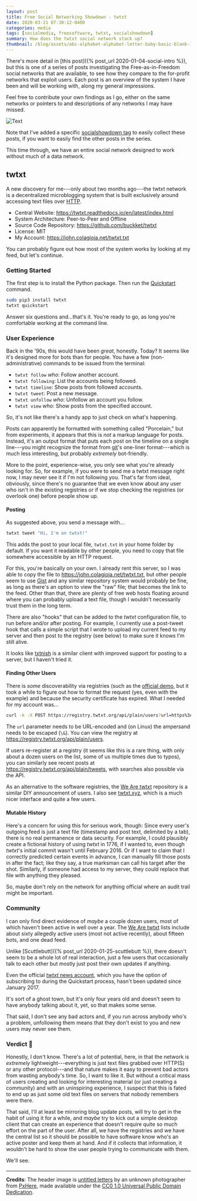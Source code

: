 ```yaml
---
layout: post
title: Free Social Networking Showdown - twtxt
date: 2020-03-21 07:30:12-0400
categories: media
tags: [socialmedia, freesoftware, twtxt, socialshowdown]
summary: How does the twtxt social network stack up?
thumbnail: /blog/assets/abc-alphabet-alphabet-letter-baby-basic-blank-1437975-pxhere.com.jpg
---
```


There's more detail in [this post]({% post_url 2020-01-04-social-intro %}), but this is one of a series of posts investigating the Free-as-in-Freedom social networks that are available, to see how they compare to the for-profit networks that exploit users.  Each post is an overview of the system I have been and will be working with, along my general impressions.

Feel free to contribute your own findings as I go, either on the same networks or pointers to and descriptions of any networks I may have missed.

![Text](/blog/assets/abc-alphabet-alphabet-letter-baby-basic-blank-1437975-pxhere.com.jpg "Text")

Note that I've added a specific [socialshowdown tag](/blog/tag/socialmedia/) to easily collect these posts, if you want to easily find the other posts in the series.

This time through, we have an entire social network designed to work without much of a data network.

## twtxt

A new discovery for me---only about two months ago---the twtxt network is a decentralized microblogging system that is built exclusively around accessing text files over [HTTP](https://en.wikipedia.org/wiki/Hypertext_Transfer_Protocol).

 * Central Website:  <https://twtxt.readthedocs.io/en/latest/index.html>
 * System Architecture:  Peer-to-Peer and Offline
 * Source Code Repository:  <https://github.com/buckket/twtxt>
 * License:  MIT
 * My Account:  <https://john.colagioia.net/twtxt.txt>

You can probably figure out how most of the system works by looking at my feed, but let's continue.

### Getting Started

The first step is to install the Python package.  Then run the [Quickstart](https://twtxt.readthedocs.io/en/latest/) command.

```sh
sudo pip3 install twtxt
twtxt quickstart
```

Answer six questions and...that's it.  You're ready to go, as long you're comfortable working at the command line.

### User Experience

Back in the '90s, this would have been *great*, honestly.  Today?  It seems like it's designed more for bots than for people.  You have a few (non-administrative) commands to be issued from the terminal:

 * `twtxt follow` *who*:  Follow another account.
 * `twtxt following`:  List the accounts being followed.
 * `twtxt timeline`:  Show posts from followed accounts.
 * `twtxt tweet`:  Post a new message.
 * `twtxt unfollow` *who*:  Unfollow an account you follow.
 * `twtxt view` *who*:  Show posts from the specified account.

So, it's not like there's a handy app to just check on what's happening.

Posts can apparently be formatted with something called "Porcelain," but from experiments, it appears that this is *not* a markup language for posts.  Instead, it's an output format that puts each post on the timeline on a single line---you might recognize the format from [git](https://git-scm.com/)'s one-liner format---which is much less interesting, but probably *extremely* bot-friendly.

More to the point, experience-wise, you only see what you're already looking for.  So, for example, if you were to send me a twtxt message right now, I may never see it if I'm not following you.  That's far from ideal, obviously, since there's no guarantee that we even know about any user who isn't in the existing registries or if we stop checking the registries (or overlook one) before people show up.

#### Posting

As suggested above, you send a message with...

```sh
twtxt tweet "Hi, I'm on twtxt!"
```

This adds the post to your local file, `twtxt.txt` in your home folder by default.  If you want it readable by other people, you need to copy that file somewhere accessible by an HTTP request.

For this, you're basically on your own.  I already rent this server, so I was able to copy the file to <https://john.colagioia.net/twtxt.txt>, but other people seem to use [Gist](https://gist.github.com/) and any similar repository system would probably be fine, as long as there's an option to view the "raw" file; that becomes the link to the feed.  Other than that, there are plenty of free web hosts floating around where you can probably upload a text file, though I wouldn't necessarily trust them in the long term.

There are also "hooks" that can be added to the *twtxt* configuration file, to run before and/or after posting.  For example, I currently use a post-tweet hook that calls a simple script that I wrote to upload my current feed to my server and then post to the registry (see below) to make sure it knows I'm still alive.

It looks like [txtnish](https://github.com/mdom/txtnish) is a similar client with improved support for posting to a server, but I haven't tried it.

#### Finding Other Users

There is *some* discoverability via registries (such as the [official demo](https://twtxt.readthedocs.io/en/latest/user/registry.html), but it took a while to figure out how to format the request (yes, even with the example) and because the security certificate has expired.  What I needed for my account was...

```sh
curl -k -X POST https://registry.twtxt.org/api/plain/users?url=https%3A%2F%2Fjohn.colagioia.net%2Ftwtxt.txt\&nickname=jcolag
```

The `url` parameter needs to be URL-encoded and (on Linux) the ampersand needs to be escaped (`\&`).  You can view the registry at <https://registry.twtxt.org/api/plain/users>.

If users re-register at a registry (it seems like this is a rare thing, with only about a dozen users on the list, some of us multiple times due to typos), you can similarly see recent posts at <https://registry.twtxt.org/api/plain/tweets>, with searches also possible via the API.

As an alternative to the software registries, the [We Are twtxt](https://github.com/mdom/we-are-twtxt) repository is a similar DIY announcement of users.  I also see [twtxt.xyz](http://twtxt.xyz), which is a much nicer interface and quite a few users.

#### Mutable History

Here's a concern for using this for serious work, though:  Since every user's outgoing feed is just a text file (timestamp and post text, delimited by a tab), there is no real permanence or data security.  For example, I could plausibly create a fictional history of using *twtxt* in 1776, if I wanted to, even though *twtxt*'s initial commit wasn't until February 2016.  Or if I want to claim that I correctly predicted certain events in advance, I can manually fill those posts in after the fact; like they say, a true marksman can call his target after the shot.  Similarly, if someone had access to my server, they could replace that file with anything they pleased.

So, maybe don't rely on the network for anything official where an audit trail might be important.

### Community

I can only find direct evidence of *maybe* a couple dozen users, most of which haven't been active in well over a year.  The [We Are twtxt](https://github.com/mdom/we-are-twtxt) lists include about sixty allegedly active users (most not active recently), about fifteen bots, and one dead feed.

Unlike [Scuttlebutt]({% post_url 2020-01-25-scuttlebutt %}), there doesn't seem to be a whole lot of real interaction, just a few users that occasionally talk to each other but mostly just post their own updates if anything.

Even the official [*twtxt* news account](https://buckket.org/twtxt_news.txt), which you have the option of subscribing to during the Quickstart process, hasn't been updated since January 2017.

It's sort of a ghost town, but it's only four years old and doesn't seem to have anybody talking about it, yet, so that makes some sense.

That said, I don't see any bad actors and, if you run across anybody who's a problem, unfollowing them means that they don't exist to you and new users may never see them.

### Verdict 🤷

Honestly, I don't know.  There's a lot of potential, here, in that the network is *extremely* lightweight---everything is just text files grabbed over HTTP(S) or any other protocol---and that nature makes it easy to prevent bad actors from wasting anybody's time.  So, I want to like it.  But without a critical mass of users creating and looking for interesting material (or just creating a community) and with an uninspiring experience, I suspect that this is fated to end up as just some old text files on servers that nobody remembers were there.

That said, I'll at least be mirroring blog update posts, will try to get in the habit of using it for a while, and *maybe* try to kick out a simple desktop client that can create an experience that doesn't require quite so much effort on the part of the user.  After all, we have the registries and we have the central list so it should be possible to have software know who's an active poster and keep them at hand.  And if it collects that information, it wouldn't be hard to show the user people trying to communicate with them.

We'll see.

#### <i class="far fa-handshake"></i>

* * *

**Credits**: The header image is [untitled letters](https://pxhere.com/en/photo/1437975) by an unknown photographer from [PxHere](https://pxhere.com), made available under the [CC0 1.0 Universal Public Domain Dedication](https://creativecommons.org/publicdomain/zero/1.0/).
